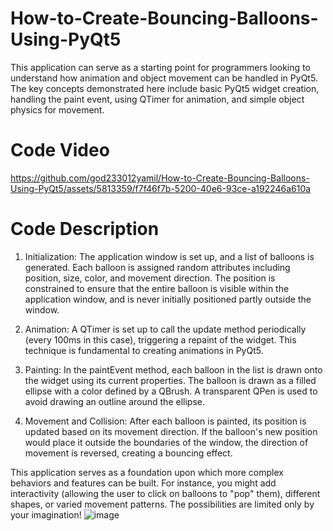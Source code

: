 # How-to-Create-Bouncing-Balloons-Using-PyQt5
This application can serve as a starting point for programmers  looking to understand how animation and object movement can be  handled in PyQt5. The key concepts demonstrated here include  basic PyQt5 widget creation, handling the paint event, using  QTimer for animation, and simple object physics for movement.

# Code Video
https://github.com/god233012yamil/How-to-Create-Bouncing-Balloons-Using-PyQt5/assets/5813359/f7f46f7b-5200-40e6-93ce-a192246a610a

# Code Description
1. Initialization: The application window is set up, and a list of balloons is generated. Each balloon is assigned random attributes including position, size, color, and movement direction. The position is constrained to ensure that the entire balloon is visible within the application window, and is never initially positioned partly outside the window.

2. Animation: A QTimer is set up to call the update method periodically (every 100ms in this case), triggering a repaint of the widget. This technique is fundamental to creating animations in PyQt5.

3. Painting: In the paintEvent method, each balloon in the list is drawn onto the widget using its current properties. The balloon is drawn as a filled ellipse with a color defined by a QBrush. A transparent QPen is used to avoid drawing an outline around the ellipse.

4. Movement and Collision: After each balloon is painted, its position is updated based on its movement direction. If the balloon's new position would place it outside the boundaries of the window, the direction of movement is reversed, creating a bouncing effect.

This application serves as a foundation upon which more complex behaviors and features can be built. For instance, you might add interactivity (allowing the user to click on balloons to "pop" them), different shapes, or varied movement patterns. The possibilities are limited only by your imagination!
![image](https://github.com/god233012yamil/How-to-Create-Bouncing-Balloons-Using-PyQt5/assets/5813359/7139ff9e-aff7-4eec-856b-8a89dec19fe2)


